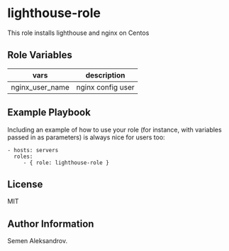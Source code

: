 lighthouse-role
=========

This role installs lighthouse and nginx on Centos

Role Variables
--------------

|vars|description|
|----|-----------|
| nginx_user_name | nginx config user|

Example Playbook
----------------

Including an example of how to use your role (for instance, with variables passed in as parameters) is always nice for users too:

    - hosts: servers
      roles:
         - { role: lighthouse-role }

License
-------

MIT

Author Information
------------------

Semen Aleksandrov.
